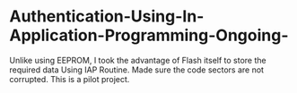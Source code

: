 # Authentication-Using-In-Application-Programming-Ongoing-
Unlike using EEPROM, I took the advantage of Flash itself to store the required data Using IAP Routine.
Made sure the code sectors are not corrupted.
This is a pilot project.
